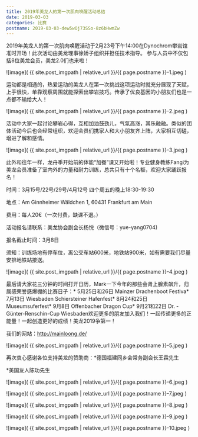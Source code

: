 ```yaml
---
title: 2019年美龙人的第一次肌肉唤醒活动总结
date: 2019-03-03
categories: 比赛
postname: 2019-03-03-dew5wOj73SSo-8z6bHwmZw
---
```


2019年美龙人的第一次肌肉唤醒活动于2月23号下午14:00在Dynochrom攀岩馆准时开场！此次活动由美龙理事徐娇子组织并担任技术指导。 参与人员中不仅包括8位美龙会员，美龙2.0们也来啦！

![image]( {{ site.post_imgpath | relative_url }}/{{ page.postname }}-1.jpeg )

运动都是相通的，热爱运动的美龙人在第一次挑战这项运动时就充分展现了天赋，上手很快，单靠观察周围就能探索出攀岩技巧。传承了优良基因的小朋友们也是一点都不输给大人！

![image]( {{ site.post_imgpath | relative_url }}/{{ page.postname }}-2.jpeg )

活动中大家一起讨论攀岩心得，互相加油鼓劲儿，气氛高涨，其乐融融。类似的团体活动今后也会经常组织，欢迎会员们携家人和大小朋友齐上阵，大家相互切磋，增进了解和感情。

![image]( {{ site.post_imgpath | relative_url }}/{{ page.postname }}-3.jpeg )

此外和往年一样，龙舟季开始前的体能“加餐”课又开始啦！专业健身教练Fangi为美龙会员准备了室内外的力量和耐力训练，总共只有十个名额，欢迎大家踊跃报名！

时间：3月15号/22号/29号/4月12号 四个周五的晚上18:30-19:30

地点：Am Ginnheimer Wäldchen 1, 60431 Frankfurt am Main

费用：每人20€（一次付费，缺课不退。）

活动报名请联系：美龙协会副会长杨悦（微信号：yue-yang0704)

报名截止时间：3月8日

须知：训练场地有停车位，离公交车站600米，地铁站900米，如有需要我们尽量安排地铁站接送。

![image]( {{ site.post_imgpath | relative_url }}/{{ page.postname }}-4.jpeg )

最后请大家花三分钟的时间打开日历，Mark一下今年的那些会肾上腺素飙升，归属感荣誉感爆棚的比赛日子：* 5月25日和26日 Mainzer Drachenboot Festiva* 7月13日 Wiesbaden Schiersteiner Hafenfest* 8月24和25日 Museumsuferfest* 9月8日 Offenbacher Dragon Cup* 9月21和22日 Dr. -Günter-Renschin-Cup Wiesbaden欢迎更多的朋友加入我们！一起传递更多的正能量！一起创造更好的成绩！美龙2019争第一！

我们的网站：http://mainloong.de/

![image]( {{ site.post_imgpath | relative_url }}/{{ page.postname }}-5.jpeg )

再次衷心感谢各位支持美龙的赞助商：*德国福建同乡会常务副会长王霖先生

*美国友人陈功先生

![image]( {{ site.post_imgpath | relative_url }}/{{ page.postname }}-6.jpeg )

![image]( {{ site.post_imgpath | relative_url }}/{{ page.postname }}-7.jpeg )

![image]( {{ site.post_imgpath | relative_url }}/{{ page.postname }}-8.jpeg )

![image]( {{ site.post_imgpath | relative_url }}/{{ page.postname }}-9.jpeg )

![image]( {{ site.post_imgpath | relative_url }}/{{ page.postname }}-10.jpeg )